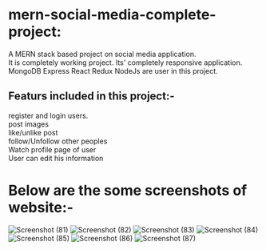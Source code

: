 # mern-social-media-complete-project:

A MERN stack based project on social media application. <br />
It is completely working project. Its' completely responsive application. <br />
MongoDB Express React Redux NodeJs are user in this project.<br />

## Featurs included in this project:-
register and login users.<br />
post images<br />
like/unlike post<br />
follow/Unfollow other peoples<br />
Watch profile page of user<br />
User can edit his information<br />

# Below are the some screenshots of website:-

![Screenshot (81)](https://user-images.githubusercontent.com/44298479/191780612-bb46f161-346c-4488-abe2-123d6428ea20.png)
![Screenshot (82)](https://user-images.githubusercontent.com/44298479/191780645-bd920aed-5405-4035-b42b-35a58e991b8c.png)
![Screenshot (83)](https://user-images.githubusercontent.com/44298479/191780672-fc80ba30-8c8b-4078-b689-741233da1a00.png)
![Screenshot (84)](https://user-images.githubusercontent.com/44298479/191780700-c92f2569-8cce-43fc-927a-89ba50fbc17b.png)
![Screenshot (85)](https://user-images.githubusercontent.com/44298479/191780732-b42553cc-014b-4207-b4ef-69f218490684.png)
![Screenshot (86)](https://user-images.githubusercontent.com/44298479/191780767-3c3fd23e-6683-4d3c-8ba5-1b1739003191.png)
![Screenshot (87)](https://user-images.githubusercontent.com/44298479/191780781-a78256b8-6649-4c79-b511-6c3f285383cc.png)
